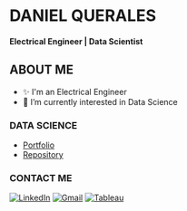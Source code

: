 # DANIEL QUERALES
#### Electrical Engineer | Data Scientist

## ABOUT ME
- ✨ I'm an Electrical Engineer
- 👀 I’m currently interested in Data Science
 
### DATA SCIENCE
* [Portfolio](https://dquerales.github.io/DanielPortfolio/)
* [Repository](https://github.com/dquerales/DataScience)

### CONTACT ME 
[![LinkedIn][linkedin-shield]][linkedin-url]
[![Gmail][gmail-shield]][gmail-url]
[![Tableau][Tableau-shield]][Tableau-url]







[gmail-shield]: https://img.shields.io/badge/Gmail-D14836?style=for-the-badge&logo=gmail&logoColor=white
[gmail-url]: mailto:d.querales@gmail.com
[linkedin-shield]: https://img.shields.io/badge/-LinkedIn-black.svg?style=for-the-badge&logo=linkedin&colorB=555
[linkedin-url]: https://www.linkedin.com/in/danielquerales/
[Tableau-shield]: https://img.shields.io/badge/Tableau-E97627?style=for-the-badge&logo=Tableau&logoColor=white
[Tableau-url]: https://public.tableau.com/app/profile/daniel.querales
